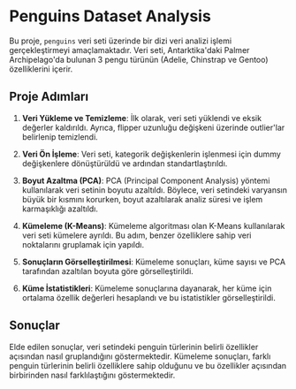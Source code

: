 # Penguins Dataset Analysis

Bu proje, `penguins` veri seti üzerinde bir dizi veri analizi işlemi gerçekleştirmeyi amaçlamaktadır. Veri seti, Antarktika'daki Palmer Archipelago'da bulunan 3 pengu türünün (Adelie, Chinstrap ve Gentoo) özelliklerini içerir.

## Proje Adımları

1. **Veri Yükleme ve Temizleme**: İlk olarak, veri seti yüklendi ve eksik değerler kaldırıldı. Ayrıca, flipper uzunluğu değişkeni üzerinde outlier'lar belirlenip temizlendi.

2. **Veri Ön İşleme**: Veri seti, kategorik değişkenlerin işlenmesi için dummy değişkenlere dönüştürüldü ve ardından standartlaştırıldı.

3. **Boyut Azaltma (PCA)**: PCA (Principal Component Analysis) yöntemi kullanılarak veri setinin boyutu azaltıldı. Böylece, veri setindeki varyansın büyük bir kısmını korurken, boyut azaltılarak analiz süresi ve işlem karmaşıklığı azaltıldı.

4. **Kümeleme (K-Means)**: Kümeleme algoritması olan K-Means kullanılarak veri seti kümelere ayrıldı. Bu adım, benzer özelliklere sahip veri noktalarını gruplamak için yapıldı.

5. **Sonuçların Görselleştirilmesi**: Kümeleme sonuçları, küme sayısı ve PCA tarafından azaltılan boyuta göre görselleştirildi.

6. **Küme İstatistikleri**: Kümeleme sonuçlarına dayanarak, her küme için ortalama özellik değerleri hesaplandı ve bu istatistikler görselleştirildi.

## Sonuçlar

Elde edilen sonuçlar, veri setindeki penguin türlerinin belirli özellikler açısından nasıl gruplandığını göstermektedir. Kümeleme sonuçları, farklı penguin türlerinin belirli özelliklere sahip olduğunu ve bu özellikler açısından birbirinden nasıl farklılaştığını göstermektedir.
